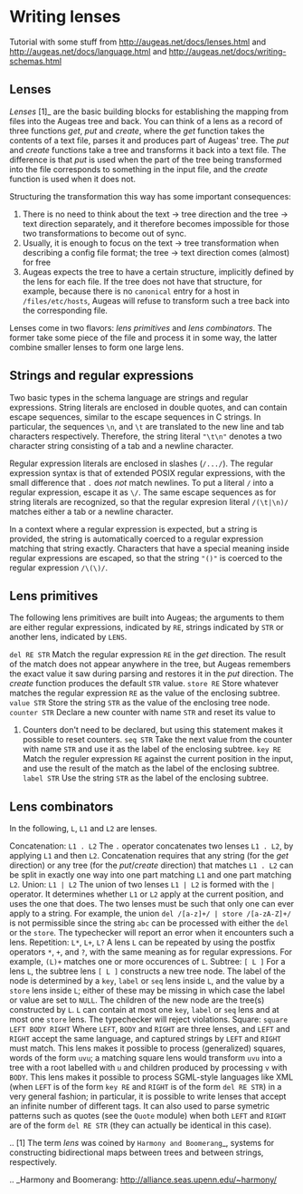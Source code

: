 # Writing lenses

Tutorial with some stuff from http://augeas.net/docs/lenses.html
and http://augeas.net/docs/language.html
and http://augeas.net/docs/writing-schemas.html

[//]: # (was http://augeas.net/docs/lenses.html)

## Lenses

*Lenses* [1]_ are the basic building blocks for establishing the mapping
from files into the Augeas tree and back. You can think of a lens as a
record of three functions *get*, *put* and *create*, where the *get*
function takes the contents of a text file, parses it and produces part of
Augeas' tree. The *put* and *create* functions take a tree and transforms
it back into a text file. The difference is that *put* is used when the
part of the tree being transformed into the file corresponds to something
in the input file, and the *create* function is used when it does not.

Structuring the transformation this way has some important consequences:

1. There is no need to think about the text -> tree direction and the tree
   -> text direction separately, and it therefore becomes impossible for
   those two transformations to become out of sync.
2. Usually, it is enough to focus on the text -> tree transformation when
   describing a config file format; the tree -> text direction comes
   (almost) for free
3. Augeas expects the tree to have a certain structure, implicitly defined
   by the lens for each file. If the tree does not have that structure, for
   example, because there is no ``canonical`` entry for a host in
   ``/files/etc/hosts``, Augeas will refuse to transform such a tree back
   into the corresponding file.

Lenses come in two flavors: *lens primitives* and *lens combinators*. The
former take some piece of the file and process it in some way, the latter
combine smaller lenses to form one large lens.

Strings and regular expressions
-------------------------------

Two basic types in the schema language are strings and regular
expressions. String literals are enclosed in double quotes, and can contain
escape sequences, similar to the escape sequences in C strings. In
particular, the sequences ``\n``,  and ``\t`` are translated to the
new line and tab characters respectively. Therefore, the string literal
``"\t\n"`` denotes a two character string consisting of a tab and a newline
character.

Regular expression literals are enclosed in slashes (``/.../``). The regular
expression syntax is that of extended POSIX regular expressions, with the
small difference that ``.`` does *not* match newlines. To put a literal
``/`` into a regular expression, escape it as ``\/``. The same escape
sequences as for string literals are recognized, so that the regular
expresion literal ``/(\t|\n)/`` matches either a tab or a newline
character.

In a context where a regular expression is expected, but a string is
provided, the string is automatically coerced to a regular expression
matching that string exactly. Characters that have a special meaning inside
regular expressions are escaped, so that the string ``"()"`` is coerced to
the regular expression ``/\(\)/``.

Lens primitives
----------------

The following lens primitives are built into Augeas; the arguments to them
are either regular expressions, indicated by ``RE``, strings indicated by
``STR`` or another lens, indicated by ``LENS``.

``del RE STR``
  Match the regular expression ``RE`` in the *get* direction. The result
  of the match does not appear anywhere in the tree, but Augeas remembers
  the exact value it saw during parsing and restores it in the *put*
  direction. The *create* function produces the default ``STR`` value.
``store RE``
  Store whatever matches the regular expression ``RE`` as the value of the
  enclosing subtree.
``value STR``
  Store the string ``STR`` as the value of the enclosing tree node.
``counter STR``
  Declare a new counter with name ``STR`` and reset its value to
  1. Counters don't need to be declared, but using this statement makes it
  possible to reset counters.
``seq STR``
  Take the next value from the counter with name ``STR`` and use it as the
  label of the enclosing subtree.
``key RE``
  Match the reguler expression ``RE`` against the current position in the
  input, and use the result of the match as the label of the enclosing
  subtree.
``label STR``
  Use the string ``STR`` as the label of the enclosing subtree.

Lens combinators
----------------

In the following, ``L``, ``L1`` and ``L2`` are lenses.

Concatenation: ``L1 . L2``
  The ``.`` operator concatenates two lenses ``L1 . L2``, by applying
  ``L1`` and then ``L2``. Concatenation requires that any string (for the
  *get* direction) or any tree (for the *put*/*create* direction) that
  matches ``L1 . L2`` can be split in exactly one way into one part matching
  ``L1`` and one part matching ``L2``.
Union: ``L1 | L2``
  The union of two lenses ``L1 | L2`` is formed with the ``|`` operator. It
  determines whether ``L1`` or ``L2`` apply at the current position, and
  uses the one that does. The two lenses must be such that only one can
  ever apply to a string. For example, the union ``del /[a-z]+/ | store
  /[a-zA-Z]+/`` is not permissible since the string ``abc`` can be processed
  with either the ``del`` or the ``store``. The typechecker will report an
  error when it encounters such a lens.
Repetition: ``L*``, ``L+``, ``L?``
  A lens ``L`` can be repeated by using the postfix operators ``*``, ``+``,
  and ``?``, with the same meaning as for regular expressions. For example,
  ``(L)+`` matches one or more occurences of ``L``.
Subtree: ``[ L ]``
  For a lens ``L``, the subtree lens ``[ L ]`` constructs a new tree
  node. The label of the node is determined by a ``key``, ``label`` or
  ``seq`` lens inside ``L``, and the value by a ``store`` lens inside
  ``L``; either of these may be missing in which case the label or value
  are set to ``NULL``. The children of the new node are the tree(s)
  constructed by ``L``. ``L`` can contain at most one ``key``, ``label`` or
  ``seq`` lens and at most one ``store`` lens. The typechecker will reject
  violations.
Square: ``square LEFT BODY RIGHT``
  Where ``LEFT``, ``BODY`` and ``RIGHT`` are three lenses, and ``LEFT``
  and ``RIGHT`` accept the same language, and captured strings by ``LEFT``
  and ``RIGHT`` must match.
  This lens makes it possible to process (generalized) squares,
  words of the form `uvu`; a matching square lens would transform `uvu`
  into a tree with a root labelled with `u` and children produced
  by processing `v` with ``BODY``.
  This lens makes it possible to process SGML-style languages
  like XML (when ``LEFT`` is of the form ``key RE`` and ``RIGHT``
  is of the form ``del RE STR``) in a very general fashion;
  in particular, it is possible to
  write lenses that accept an infinite number of different tags.
  It can also used to parse symetric patterns such as quotes
  (see the ``Quote`` module) when both ``LEFT`` and ``RIGHT`` are
  of the form ``del RE STR`` (they can actually be identical in
  this case).

.. [1] The term *lens* was coined by `Harmony and Boomerang`_, systems for
   constructing bidirectional maps between trees and between strings,
   respectively.

.. _Harmony and Boomerang: http://alliance.seas.upenn.edu/~harmony/
